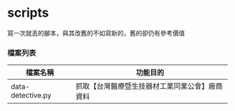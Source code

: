 # scripts
寫一次就丟的腳本，與其改舊的不如寫新的，舊的卻仍有參考價值

### 檔案列表
|檔案名稱|功能目的|
|----|----|
|data-detective.py|抓取【台灣醫療暨生技器材工業同業公會】廠商資料|
